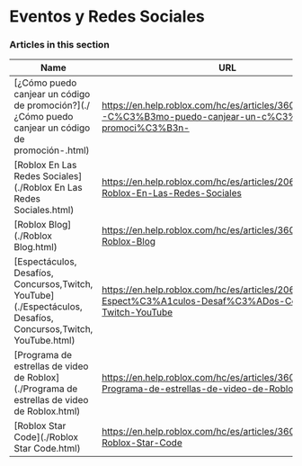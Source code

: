 # Eventos y Redes Sociales  
### Articles in this section
Name|URL
-|-
[¿Cómo puedo canjear un código de promoción?](./¿Cómo puedo canjear un código de promoción-.html) |https://en.help.roblox.com/hc/es/articles/360029650831--C%C3%B3mo-puedo-canjear-un-c%C3%B3digo-de-promoci%C3%B3n-
[Roblox En Las Redes Sociales](./Roblox En Las Redes Sociales.html) |https://en.help.roblox.com/hc/es/articles/206596923-Roblox-En-Las-Redes-Sociales
[Roblox Blog](./Roblox Blog.html) |https://en.help.roblox.com/hc/es/articles/360029134331-Roblox-Blog
[Espectáculos, Desafíos, Concursos,Twitch, YouTube](./Espectáculos, Desafíos, Concursos,Twitch, YouTube.html) |https://en.help.roblox.com/hc/es/articles/206581313-Espect%C3%A1culos-Desaf%C3%ADos-Concursos-Twitch-YouTube
[Programa de estrellas de video de Roblox](./Programa de estrellas de video de Roblox.html) |https://en.help.roblox.com/hc/es/articles/360026092011-Programa-de-estrellas-de-video-de-Roblox
[Roblox Star Code](./Roblox Star Code.html) |https://en.help.roblox.com/hc/es/articles/360026181292-Roblox-Star-Code